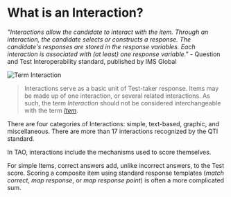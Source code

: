 <!--
created_at: 2016-12-15
authors:         
    - "Catherine Pease"
--> 

# What is an Interaction?

*"Interactions allow the candidate to interact with the item. Through an interaction, the candidate selects or constructs a response. The candidate's responses are stored in the response variables. Each interaction is associated with (at least) one response variable."* - Question and Test Interoperability standard, published by IMS Global

![Term Interaction]()

>Interactions serve as a basic unit of Test-taker response. Items may be made up of one interaction, or several related interactions. As such, the term *Interaction* should not be considered interchangeable with the term [*Item*](../items/what-is-an-item.md). 

There are four categories of Interactions: simple, text-based, graphic, and miscellaneous. There are more than 17 interactions recognized by the QTI standard.

In TAO, interactions include the mechanisms used to score themselves. 

For simple Items, correct answers add, unlike incorrect answers, to the Test score. Scoring a composite item using standard response templates (*match correct*, *map response*, or *map response point*) is often a more complicated sum.
